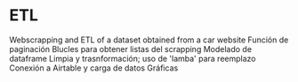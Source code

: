 # ETL
Webscrapping and ETL of a dataset obtained from a car website
Función de paginación
Blucles para obtener listas del scrapping
Modelado de dataframe
Limpia y trasnformación; uso de 'lamba' para reemplazo
Conexión a Airtable y carga de datos
Gráficas
